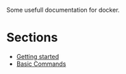 Some usefull documentation for docker.

# Sections

- [Getting started](docs/GETTING-STARTED.md)
- [Basic Commands](docs/BASIC-COMMAND.md)
